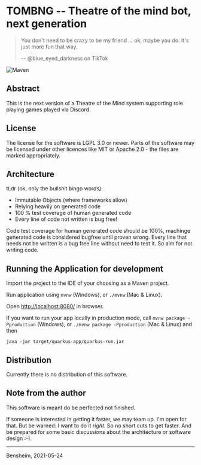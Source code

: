 # TOMBNG -- Theatre of the mind bot, next generation

> You don't need to be crazy to be my friend ... ok, maybe you do. It's just more fun that way.
>
> -- @blue_eyed_darkness on TikTok

![Maven](https://github.com/Paladins-Inn/tombng/workflows/CI/badge.svg)

## Abstract
This is the next version of a Theatre of the Mind system supporting role playing games played via Discord.

## License
The license for the software is LGPL 3.0 or newer. Parts of the software may be licensed under other licences like MIT
or Apache 2.0 - the files are marked appropriately.


## Architecture

tl;dr (ok, only the bullshit bingo words):
- Immutable Objects (where frameworks allow)
- Relying heavily on generated code
- 100 % test coverage of human generated code
- Every line of code not written is bug free!

Code test coverage for human generated code should be 100%, machinge generated code is considered bugfree until proven
wrong. Every line that needs not be written is a bug free line without need to test it. So aim for not writing code.


## Running the Application for development

Import the project to the IDE of your choosing as a Maven project.

Run application using `mvnw` (Windows), or `./mvnw` (Mac & Linux).

Open [http://localhost:8080/](http://localhost:8080/) in browser.

If you want to run your app locally in production mode, call `mvnw package -Pproduction` (Windows), or `./mvnw package -Pproduction` (Mac & Linux)
and then
```
java -jar target/quarkus-app/quarkus-run.jar
```


## Distribution
Currently there is no distribution of this software.


## Note from the author
This software is meant do be perfected not finished.

If someone is interested in getting it faster, we may team up. I'm open for that. But be warned: I want to do it
_right_. So no short cuts to get faster. And be prepared for some basic discussions about the architecture or software
design :-).

---
Bensheim, 2021-05-24